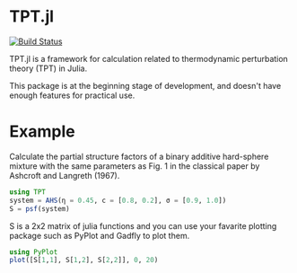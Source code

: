 # TPT.jl

[![Build Status](https://travis-ci.org/hasundue/TPT.jl.svg?branch=master)](https://travis-ci.org/hasundue/TPT.jl)

TPT.jl is a framework for calculation related to thermodynamic perturbation theory (TPT) in Julia.

This package is at the beginning stage of development, and doesn't have enough features for practical use.

# Example

Calculate the partial structure factors of a binary additive hard-sphere mixture with the same parameters as Fig. 1 in the classical paper by Ashcroft and Langreth (1967).

```julia
using TPT
system = AHS(η = 0.45, c = [0.8, 0.2], σ = [0.9, 1.0])
S = psf(system)
```

S is a 2x2 matrix of julia functions and you can use your favarite plotting package such as PyPlot and Gadfly to plot them.

```julia
using PyPlot
plot([S[1,1], S[1,2], S[2,2]], 0, 20)
```
